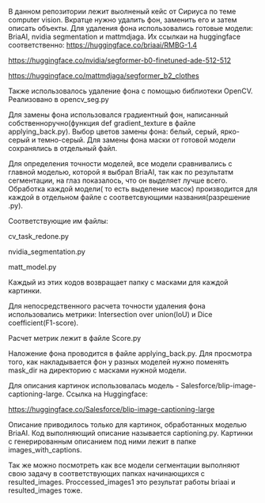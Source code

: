 В данном репозитории лежит выолненый кейс от Сириуса по теме computer vision. Вкратце нужно удалить фон, заменить его и затем описать объекты. 
Для удаления фона использовались готовые модели: BriaAI, nvidia segmentation и mattmdjaga. Их ссылкаи на huggingface соответственно: 
https://huggingface.co/briaai/RMBG-1.4 

https://huggingface.co/nvidia/segformer-b0-finetuned-ade-512-512

https://huggingface.co/mattmdjaga/segformer_b2_clothes

Также использовалось удаление фона с помощью библиотеки OpenCV. Реализовано в opencv_seg.py 

Для замены фона использовался градиентный фон, написанный собственноручно(функция def gradient_texture в файле applying_back.py). Выбор цветов замены фона: белый, серый, ярко-серый и темно-серый. Для замены фона маски от готовой модели сохранялись в отдельный файл.

Для определения точности моделей, все модели сравнивались с главной моделью, которой я выбрал BriaAI, так как по результатм сегментации, на глаз показалось, что он выделяет лучше всего.
Обработка каждой модели( то есть выделение масок) производится для каждой в отдельном файле с соответсвующими названия(разрешение .py).

Соответствующие им файлы:

cv_task_redone.py

nvidia_segmentation.py

matt_model.py

Каждый из этих кодов возвращает папку с масками для каждой картинки.

Для непосредственного расчета точности удаления фона использовались метрики: Intersection over union(IoU) и Dice coefficient(F1-score).

Расчет метрик лежит в файле Score.py

Наложение фона проводится в файле applying_back.py. Для просмотра того, как накладывается фон у разных моделей нужно поменять mask_dir на директорию с масками нужной модели.

Для описания картинок использовалась модель - Salesforce/blip-image-captioning-large.
Ссылка на Huggingface:

https://huggingface.co/Salesforce/blip-image-captioning-large

Описание приводилось только для картинок, обработанных моделью BriaAI. Код выполняющий описание называется captioning.py. Картинки с генерированным описанием под ними лежит в папке images_with_captions.

Так же можно посмотреть как все модели сегментации выполняют свою задачу в соответствующих папках начинающихся с resulted_images. Proccessed_images1 это результат работы briaai и resulted_images тоже.


